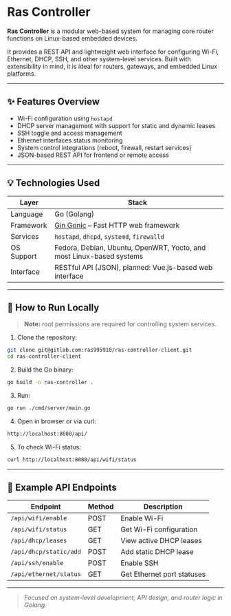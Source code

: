# Ras Controller

**Ras Controller** is a modular web-based system for managing core router functions on Linux-based embedded devices.

It provides a REST API and lightweight web interface for configuring Wi-Fi, Ethernet, DHCP, SSH, and other system-level services. Built with extensibility in mind, it is ideal for routers, gateways, and embedded Linux platforms.

---

## ✨ Features Overview

- Wi-Fi configuration using `hostapd`
- DHCP server management with support for static and dynamic leases
- SSH toggle and access management
- Ethernet interfaces status monitoring
- System control integrations (reboot, firewall, restart services)
- JSON-based REST API for frontend or remote access

---

## 💡 Technologies Used

| Layer       | Stack                                                                 |
|-------------|-----------------------------------------------------------------------|
| Language    | Go (Golang)                                                           |
| Framework   | [Gin Gonic](https://github.com/gin-gonic/gin) – Fast HTTP web framework |
| Services    | `hostapd`, `dhcpd`, `systemd`, `firewalld`                            |
| OS Support  | Fedora, Debian, Ubuntu, OpenWRT, Yocto, and most Linux-based systems |
| Interface   | RESTful API (JSON), planned: Vue.js-based web interface              |

---

## 🚀 How to Run Locally

> **Note:** root permissions are required for controlling system services.

1. Clone the repository:

```bash
git clone git@gitlab.com:ras995910/ras-controller-client.git
cd ras-controller-client
```

2. Build the Go binary:

```bash
go build -o ras-controller .
```

3. Run:

```bash
go run ./cmd/server/main.go
```

4. Open in browser or via curl:

```bash
http://localhost:8080/api/
```

5. To check Wi-Fi status:

```bash
curl http://localhost:8080/api/wifi/status
```

---

## 🔐 Example API Endpoints

| Endpoint                        | Method | Description                         |
|--------------------------------|--------|-------------------------------------|
| `/api/wifi/enable`             | POST   | Enable Wi-Fi                        |
| `/api/wifi/status`             | GET    | Get Wi-Fi configuration             |
| `/api/dhcp/leases`             | GET    | View active DHCP leases             |
| `/api/dhcp/static/add`         | POST   | Add static DHCP lease               |
| `/api/ssh/enable`              | POST   | Enable SSH                          |
| `/api/ethernet/status`         | GET    | Get Ethernet port statuses          |

---

> _Focused on system-level development, API design, and router logic in Golang._